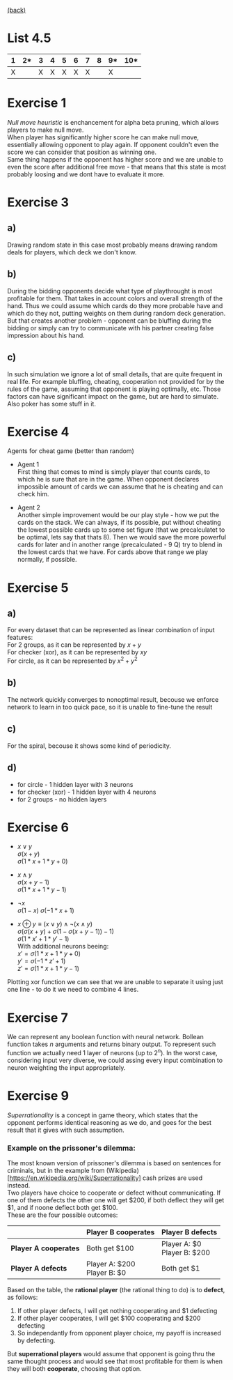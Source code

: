 [(back)](../)
# List 4.5
| 1 | 2*| 3 | 4 | 5 | 6 | 7 | 8 | 9*|10*|
|---|---|---|---|---|---|---|---|---|---|
| X |   | X | X | X | X | X |   | X |   |


# Exercise 1
_Null move heuristic_ is enchancement for alpha beta pruning, which allows players to make null move.  
When player has significantly higher score he can make null move, essentially allowing opponent to play again. If opponent couldn't even the score we can consider that position as winning one.  
Same thing happens if the opponent has higher score and we are unable to even the score after additional free move - that means that this state is most probably loosing and we dont have to evaluate it more.  

# Exercise 3
## a)
Drawing random state in this case most probably means drawing random deals for players, which deck we don't know.

## b)
During the bidding opponents decide what type of playthrought is most profitable for them. That takes in account colors and overall strength of the hand. Thus we could assume which cards do they more probable have and which do they not, putting weights on them during random deck generation.  
But that creates another problem - opponent can be bluffing during the bidding or simply can try to communicate with his partner creating false impression about his hand.

## c)
In such simulation we ignore a lot of small details, that are quite frequent in real life. For example bluffing, cheating, cooperation not provided for by the rules of the game, assuming that opponent is playing optimally, etc. Those factors can have significant impact on the game, but are hard to simulate.  
Also poker has some stuff in it. <!-- TODO -->

# Exercise 4
Agents for cheat game (better than random)  
* Agent 1  
First thing that comes to mind is simply player that counts cards, to which he is sure that are in the game. When opponent declares impossible amount of cards we can assume that he is cheating and can check him.

* Agent 2  
Another simple improvement would be our play style - how we put the cards on the stack. We can always, if its possible, put without cheating the lowest possible cards up to some set figure (that we precalculatet to be optimal, lets say that thats 8). Then we would save the more powerful cards for later and in another range (precalculated - 9 Q) try to blend in the lowest cards that we have. For cards above that range we play normally, if possible.

# Exercise 5
## a)
For every dataset that can be represented as linear combination of input features:  
For 2 groups, as it can be represented by $x+y$  
For checker (xor), as it can be represented by $xy$  
For circle, as it can be represented by $x^2 + y^2$  

## b)
The network quickly converges to nonoptimal result, becouse we enforce network to learn in too quick pace, so it is unable to fine-tune the result

## c)
For the spiral, becouse it shows some kind of periodicity.   

## d)
* for circle - 1 hidden layer with 3 neurons
* for checker (xor) - 1 hidden layer with 4 neurons
* for 2 groups - no hidden layers

# Exercise 6
* $x \lor y$  
$\sigma (x + y)$  
$\sigma (1*x + 1*y + 0)$  


* $x \land y$  
$\sigma (x + y - 1)$  
$\sigma (1*x + 1*y - 1)$  

* $\lnot x$  
$\sigma (1-x)$
$\sigma (-1*x + 1)$  

* $x \oplus y \equiv (x \lor y) \land \lnot (x \land y)$  
$\sigma (\sigma (x + y) + \sigma (1-\sigma (x + y - 1)) - 1)$  
$\sigma (1*x' + 1*y' - 1)$  
With additional neurons beeing:  
$x' = \sigma (1*x + 1*y + 0)$  
$y' = \sigma (-1*z' + 1)$  
$z' = \sigma (1*x + 1*y - 1)$  

Plotting xor function we can see that we are unable to separate it using just one line - to do it we need to combine 4 lines.  

# Exercise 7
We can represent any boolean function with neural network. Bollean function takes _n_ arguments and returns binary output. To represent such function we actually need 1 layer of neurons (up to $2^n$). In the worst case, considering input very diverse, we could assing every input combination to neuron weighting the input appropriately.

# Exercise 9
_Superrationality_ is a concept in game theory, which states that the opponent performs identical reasoning as we do, and goes for the best result that it gives with such assumption.
  
### Example on the prissoner's dilemma:
The most known version of prissoner's dilemma is based on sentences for criminals, but in the example from (Wikipedia)[https://en.wikipedia.org/wiki/Superrationality] cash prizes are used instead.  
Two players have choice to cooperate or defect without communicating. If one of them defects the other one will get $200, if both deflect they will get $1, and if noone deflect both get $100.  
These are the four possible outcomes:  

|                       | Player B cooperates                | Player B defects                   |
|-----------------------|------------------------------------|------------------------------------|
|**Player A cooperates**| Both get $100	                     | Player A: $0 <br /> Player B: $200 |
|**Player A defects**   | Player A: $200 <br /> Player B: $0 | Both get $1                        |

Based on the table, the **rational player** (the rational thing to do) is to **defect**, as follows:  
1. If other player defects, I will get nothing cooperating and $1 defecting
2. If other player cooperates, I will get $100 cooperating and $200 defecting
3. So independantly from opponent player choice, my payoff is increased by defecting.

But **superrational players** would assume that opponent is going thru the same thought process and would see that most profitable for them is when they will both **cooperate**, choosing that option.  
